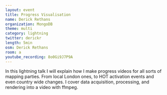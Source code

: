 ```yaml
---
layout: event
title: Progress Visualisation
name: Derick Rethans
organization: MongoDB
theme: multi
category: lightning
twitter: derickr
length: 5min
osm: Derick Rethans
room: a
youtube_recording: 8o0Gi9J7P9A
---
```


In this lightning talk I will explain how I make progress videos for all sorts of mapping parties. From local London ones, to HOT activation events and even country wide changes. I cover data acquisition, processing, and rendering into a video with ffmpeg.
